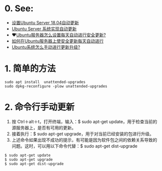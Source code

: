 # 0. See:
   - [设置Ubuntu Server 18.04自动更新](https://www.tongfu.info/ubuntu-automatic-updates/)
   - [Ubuntu Server 系统实现自动更新](https://www.linuxidc.com/Linux/2019-08/160242.htm)
   - ❤️[Ubuntu服务器怎么设置每天自动进行安全更新?](https://www.jb51.net/os/Ubuntu/451927.html)
   - [如何在Ubuntu服务器上使安全更新每天自动进行](https://jingyan.baidu.com/article/414eccf644e6bb6b431f0a93.html)
   - [Ubuntu系统怎么手动进行更新升级?](https://www.jb51.net/os/Ubuntu/397838.html)

# 1. 简单的方法
```
sudo apt install  unattended-upgrades
sudo dpkg-reconfigure -plow unattended-upgrades 
```
     
# 2. 命令行手动更新
1. 按 Ctrl＋alt＋t，打开终端，输入：$ sudo apt-get update，用于检查当前的源服务器上，是否有可用的更新。
2. 接着执行：$ sudo apt-get upgrade，用于对当前已经安装的包进行升级。
3. 上述命令如果出现不成功的提示，有可能是因为软件包之间的依赖关系导致的问题。这时，可以用以下命令代替：$ sudo apt-get dist-upgrade

```
$ sudo apt-get update
$ sudo apt-get upgrade
$ sudo apt-get dist-upgrade
```
